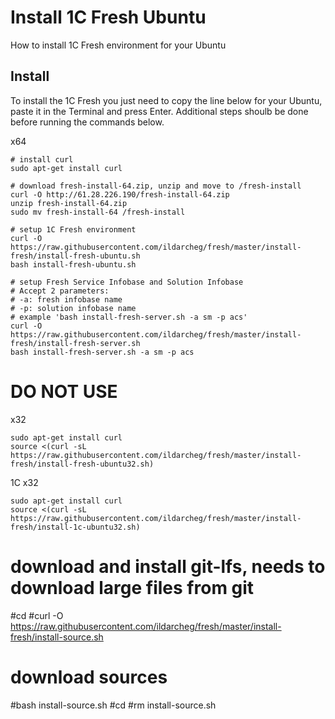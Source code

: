 # Install 1C Fresh Ubuntu
How to install 1C Fresh environment for your Ubuntu

## Install
To install the 1C Fresh you just need to copy the line below for your Ubuntu, paste it in the Terminal and press Enter. 
Additional steps shoulb be done before running the commands below.

x64
```
# install curl
sudo apt-get install curl

# download fresh-install-64.zip, unzip and move to /fresh-install 
curl -O http://61.28.226.190/fresh-install-64.zip
unzip fresh-install-64.zip
sudo mv fresh-install-64 /fresh-install

# setup 1C Fresh environment 
curl -O https://raw.githubusercontent.com/ildarcheg/fresh/master/install-fresh/install-fresh-ubuntu.sh
bash install-fresh-ubuntu.sh

# setup Fresh Service Infobase and Solution Infobase
# Accept 2 parameters:
# -a: fresh infobase name
# -p: solution infobase name
# example 'bash install-fresh-server.sh -a sm -p acs'
curl -O https://raw.githubusercontent.com/ildarcheg/fresh/master/install-fresh/install-fresh-server.sh
bash install-fresh-server.sh -a sm -p acs
```

# DO NOT USE

x32
```
sudo apt-get install curl
source <(curl -sL https://raw.githubusercontent.com/ildarcheg/fresh/master/install-fresh/install-fresh-ubuntu32.sh)
```

1C x32
```
sudo apt-get install curl
source <(curl -sL https://raw.githubusercontent.com/ildarcheg/fresh/master/install-fresh/install-1c-ubuntu32.sh)
```

# download and install git-lfs, needs to download large files from git
#cd
#curl -O https://raw.githubusercontent.com/ildarcheg/fresh/master/install-fresh/install-source.sh
# download sources
#bash install-source.sh
#cd 
#rm install-source.sh
